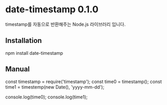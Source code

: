 # date-timestamp 0.1.0

timestamp를 자동으로 반환해주는 Node.js 라이브러리 입니다.

## Installation

npm install date-timestamp

## Manual

const timestamp = require('timestamp');
const time0 = timestamp();
const time1 = timestemp(new Date(), 'yyyy-mm-dd');

console.log(time0);
console.log(time1);

